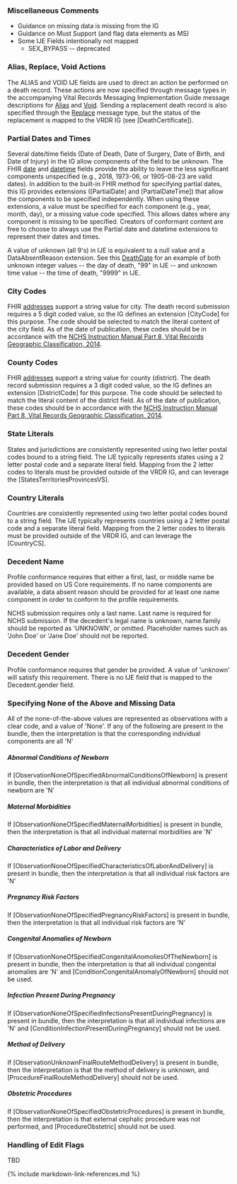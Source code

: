 ### Miscellaneous Comments
* Guidance on missing data is missing from the IG
* Guidance on Must Support (and flag data elements as MS)
* Some IJE Fields intentionally not mapped
    * SEX_BYPASS  -- deprecated

### Alias, Replace, Void Actions
The ALIAS and VOID IJE fields are used to direct an action be performed on a death record.  These actions are now specified through message types in the accompanying Vital Records Messaging Implementation Guide message descriptions for [Alias](https://build.fhir.org/ig/nightingaleproject/vital_records_fhir_messaging_ig/branches/main/message.html#alias) and [Void](https://build.fhir.org/ig/nightingaleproject/vital_records_fhir_messaging_ig/branches/main/message.html#void).  Sending a replacement death record is also specified through the [Replace](https://build.fhir.org/ig/nightingaleproject/vital_records_fhir_messaging_ig/branches/main/message.html#replace) message type, but the status of the replacement is mapped to the VRDR IG (see [DeathCertificate]).

### Partial Dates and Times
Several date/time fields (Date of Death, Date of Surgery, Date of Birth, and Date of Injury) in the IG allow components of the field to be unknown.  The FHIR [date](https://build.fhir.org/datatypes.html#date) and [datetime](https://build.fhir.org/datatypes.html#datetime) fields provide the ability to leave the less significant components unspecified (e.g., 2018, 1973-06, or 1905-08-23 are valid dates).  In addition to the built-in FHIR method for specifying partial dates, this IG provides extensions ([PartialDate] and [PartialDateTime]) that allow the components to be specified independently.  When using these extensions, a value must be specified for each component (e.g., year, month, day), or a missing value code specified.  This allows dates where any component is missing to be specified.   Creators of conformant content are free to choose to always use the Partial date and datetime extensions to represent their dates and times.

A value of unknown (all 9's) in IJE is equivalent to a null value and a DataAbsentReason extension.  See this [DeathDate](Observation-DeathDate-Example3.json.html) for an example of both unknown integer values -- the day of death, "99" in IJE -- and unknown time value -- the time of death, "9999" in IJE.

### City Codes
FHIR [addresses](https://build.fhir.org/datatypes.html#Address) support a string value for city. The death record submission requires a 5 digit coded value, so the IG defines an extension [CityCode] for this purpose. The code should be selected to match the literal content of the city field. As of the date of publication, these codes should be in accordance with the [NCHS Instruction Manual Part 8, Vital Records Geographic Classification, 2014](https://www.cdc.gov/nchs/data/dvs/IMP8_2014.pdf).

### County Codes
FHIR [addresses](https://build.fhir.org/datatypes.html#Address) support a string value for county (district). The death record submission requires a 3 digit coded value, so the IG defines an extension [DistrictCode] for this purpose. The code should be selected to match the literal content of the district field. As of the date of publication, these codes should be in accordance with the [NCHS Instruction Manual Part 8, Vital Records Geographic Classification, 2014](https://www.cdc.gov/nchs/data/dvs/IMP8_2014.pdf).

### State Literals
States and jurisdictions are consistently represented using two letter postal codes bound to a string field.   The IJE typically represents states using a 2 letter postal code and a separate literal field.  Mapping from the 2 letter codes to literals must be provided outside of the VRDR IG, and can leverage the [StatesTerritoriesProvincesVS].

### Country Literals
Countries are consistently represented using two letter postal codes bound to a string field.   The IJE typically represents countries using a 2 letter postal code and a separate literal field.  Mapping from the 2 letter codes to literals must be provided outside of the VRDR IG, and can leverage the [CountryCS].

### Decedent Name
Profile conformance requires that either a first, last, or middle name be provided based on US Core requirements.  If no name components are available, a data absent reason should be provided for at least one name component in order to conform to the profile requirements.

NCHS submission requires only a last name. Last name is required for NCHS submission.  If the decedent's legal name is unknown, name.family should be reported as 'UNKNOWN', or omitted. Placeholder names such as 'John Doe' or 'Jane Doe' should not be reported.

### Decedent Gender
Profile conformance requires that gender be provided.   A value of 'unknown' will satisfy this requirement.   There is no IJE field that is mapped to the Decedent.gender field.

### Specifying None of the Above and Missing Data
All of the none-of-the-above values are represented as observations with a clear code, and a value of 'None'. If any of the following are present in the bundle, then the interpretation is that the corresponding individual components are all 'N'  
##### Abnormal Conditions of Newborn
If [ObservationNoneOfSpecifiedAbnormalConditionsOfNewborn] is present in bundle, then the interpretation is that all individual abnormal conditions of newborn are 'N'
##### Maternal Morbidities
If [ObservationNoneOfSpecifiedMaternalMorbidities] is present in bundle, then the interpretation is that all individual maternal morbidities are 'N'
##### Characteristics of Labor and Delivery
If [ObservationNoneOfSpecifiedCharacteristicsOfLaborAndDelivery] is present in bundle, then the interpretation is that all individual risk factors are 'N' 
##### Pregnancy Risk Factors
If [ObservationNoneOfSpecifiedPregnancyRiskFactors] is present in bundle, then the interpretation is that all individual risk factors are 'N'
##### Congenital Anomalies of Newborn
If [ObservationNoneOfSpecifiedCongenitalAnomoliesOfTheNewborn] is present in bundle, then the interpretation is that all individual congenital anomalies are 'N' and [ConditionCongenitalAnomalyOfNewborn] should not be used.
##### Infection Present During Pregnancy
If [ObservationNoneOfSpecifiedInfectionsPresentDuringPregnancy] is present in bundle, then the interpretation is that all individual infections are 'N' and [ConditionInfectionPresentDuringPregnancy] should not be used. 
##### Method of Delivery 
If [ObservationUnknownFinalRouteMethodDelivery] is present in bundle, then the interpretation is that the method of delivery is unknown, and [ProcedureFinalRouteMethodDelivery] should not be used.
##### Obstetric Procedures 
If [ObservationNoneOfSpecifiedObstetricProcedures] is present in bundle, then the interpretation is that external cephalic procedure was not performed, and [ProcedureObstetric] should not be used.

### Handling of Edit Flags
TBD

{% include markdown-link-references.md %}
